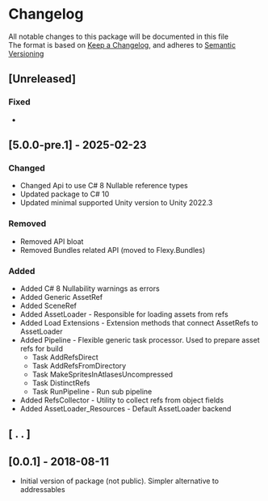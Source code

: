 ﻿# Changelog

All notable changes to this package will be documented in this file  
The format is based on [Keep a Changelog](https://keepachangelog.com/en/1.1.0/),
and adheres to [Semantic Versioning](https://semver.org/spec/v2.0.0.html)

## [Unreleased]

### Fixed

- 


## [5.0.0-pre.1] - 2025-02-23

### Changed

- Changed Api to use C# 8 Nullable reference types 
- Updated package to C# 10
- Updated minimal supported Unity version to Unity 2022.3

### Removed

- Removed API bloat
- Removed Bundles related API (moved to Flexy.Bundles)

### Added

- Added C# 8 Nullability warnings as errors 
- Added Generic AssetRef<T>
- Added SceneRef
- Added AssetLoader - Responsible for loading assets from refs
- Added Load Extensions - Extension methods that connect AssetRefs to AssetLoader
- Added Pipeline - Flexible generic task processor. Used to prepare asset refs for build
  - Task AddRefsDirect
  - Task AddRefsFromDirectory
  - Task MakeSpritesInAtlasesUncompressed
  - Task DistinctRefs
  - Task RunPipeline - Run sub pipeline
- Added RefsCollector - Utility to collect refs from object fields
- Added AssetLoader_Resources - Default AssetLoader backend

## [ . . ]

## [0.0.1] - 2018-08-11

- Initial version of package (not public). Simpler alternative to addressables

